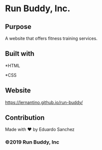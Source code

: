 # Run Buddy, Inc.

## Purpose
A website that offers fitness training services.

## Built with
*HTML

*CSS

## Website
https://lernantino.github.io/run-buddy/

## Contribution
Made with ❤️ by Eduardo Sanchez

### ©️2019 Run Buddy, Inc
